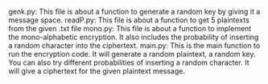 genk.py: This file is about a function to generate a random key by giving it a message space.
readP.py: This file is about a function to get 5 plaintexts from the given .txt file
mono.py: This file is about a function to implement the mono-alphabetic encryption. It also includes the probability of inserting a random character into the ciphertext. 
main.py: This is the main function to run the encryption code. It will generate a random plaintext, a random key. You can also try different probabilities of inserting a random character. It will give a ciphertext for the given plaintext message. 
